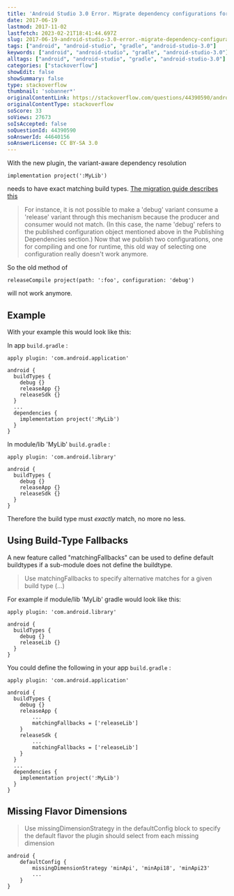 ```yaml
---
title: 'Android Studio 3.0 Error. Migrate dependency configurations for local modules'
date: 2017-06-19
lastmod: 2017-11-02
lastfetch: 2023-02-21T18:41:44.697Z
slug: 2017-06-19-android-studio-3.0-error.-migrate-dependency-configurations-for-local-modules
tags: ["android", "android-studio", "gradle", "android-studio-3.0"]
keywords: ["android", "android-studio", "gradle", "android-studio-3.0"]
alltags: ["android", "android-studio", "gradle", "android-studio-3.0"]
categories: ["stackoverflow"]
showEdit: false 
showSummary: false 
type: stackoverflow 
thumbnail: 'sobanner*' 
originalContentLink: https://stackoverflow.com/questions/44390590/android-studio-3-0-error-migrate-dependency-configurations-for-local-modules
originalContentType: stackoverflow
soScore: 33
soViews: 27673
soIsAccepted: false
soQuestionId: 44390590
soAnswerId: 44640156
soAnswerLicense: CC BY-SA 3.0
---
```

With the new plugin, the variant-aware dependency resolution

```
implementation project(':MyLib')

```

needs to have exact matching build types. [The migration guide describes this](https://developer.android.com/studio/preview/features/new-android-plugin-migration.html#variant_dependencies)

> For instance, it is not possible to make a 'debug' variant consume a 'release' variant through this mechanism because the producer and consumer would not match. (In this case, the name 'debug' refers to the published configuration object mentioned above in the Publishing Dependencies section.) Now that we publish two configurations, one for compiling and one for runtime, this old way of selecting one configuration really doesn't work anymore.

So the old method of

```
releaseCompile project(path: ':foo', configuration: 'debug')

```

will not work anymore.

Example
-------

With your example this would look like this:

In app  `build.gradle` :

```
apply plugin: 'com.android.application'

android {
  buildTypes {
    debug {}
    releaseApp {}
    releaseSdk {}
  }
  ...
  dependencies {
    implementation project(':MyLib')
  }
}

```

In module/lib 'MyLib'  `build.gradle` :

```
apply plugin: 'com.android.library'

android {
  buildTypes {
    debug {}
    releaseApp {}
    releaseSdk {}
  }
}

```

Therefore the build type must _exactly_ match, no more no less.

Using Build-Type Fallbacks
--------------------------

A new feature called "matchingFallbacks" can be used to define default buildtypes if a sub-module does not define the buildtype.

> Use matchingFallbacks to specify alternative matches for a given build type (...)

For example if module/lib 'MyLib' gradle would look like this:

```
apply plugin: 'com.android.library'

android {
  buildTypes {
    debug {}
    releaseLib {}
  }
}

```

You could define the following in your app  `build.gradle` :

```
apply plugin: 'com.android.application'

android {
  buildTypes {
    debug {}
    releaseApp {
        ...
        matchingFallbacks = ['releaseLib']
    }
    releaseSdk {
        ...
        matchingFallbacks = ['releaseLib']
    }
  }
  ...
  dependencies {
    implementation project(':MyLib')
  }
}

```

Missing Flavor Dimensions
-------------------------

> Use missingDimensionStrategy in the defaultConfig block to specify the default flavor the plugin should select from each missing dimension

```
android {
    defaultConfig {
        missingDimensionStrategy 'minApi', 'minApi18', 'minApi23'
        ...
    }
}

```